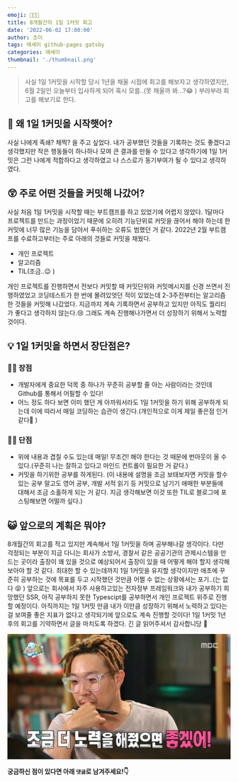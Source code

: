 ```yaml
---
emoji: 🧑🏻‍💻
title: 8개월간의 1일 1커밋 회고
date: '2022-06-02 17:00:00'
author: 조이
tags: 에세이 github-pages gatsby
categories: 에세이
thumbnail: './thumbnail.png'
---
```


> 사실 1일 1커밋을 시작할 당시 1년을 채울 시점에 회고를 해보자고 생각하였지만, 6월 2일인 오늘부터 입사하게 되어 혹시 모를..(못 채울까 봐...?😂 ) 부랴부랴 회고를 해보기로 한다.

## 🤔 왜 1일 1커밋을 시작햇어?

사실 나에게 족쇄? 채찍? 을 주고 싶었다. 내가 공부했던 것들을 기록하는 것도 좋겠다고 생각했지만 작은 행동들이 하나하나 모여 큰 결과를 만들 수 있다고 생각하기에 1일 1커밋은 그런 나에게 적합하다고 생각하였고 나 스스로가 동기부여가 될 수 있다고 생각하였다.

## 😲 주로 어떤 것들을 커밋해 나갔어?

사실 처음 1일 1커밋을 시작할 때는 부트캠프를 하고 있었기에 어렵지 않았다. 1달마다 프로젝트를 만드는 과정이었기 때문에 오히려 기능단위로 커밋을 끊어서 해야 하는데 한 커밋에 너무 많은 기능을 담아서 푸쉬하는 오류도 범했던 거 같다. 2022년 2월 부트캠프를 수료하고부터는 주로 아래의 것들로 커밋을 채웠다.

- 개인 프로젝트
- 알고리즘
- TIL(조금..😉 )

개인 프로젝트를 진행하면서 전보다 커밋할 때 커밋단위와 커밋메시지를 신경 쓰면서 진행하였었고 코딩테스트가 한 번에 몰려있엇던 적이 있었는데 2-3주전부터는 알고리즘 한 것들을 커밋해 나갔었다. 지금까지 계속 기록하면서 공부하고 있지만 아직도 퀄리티가 좋다고 생각하지 않는다.😢 그래도 계속 진행해나가면서 더 성장하기 위해서 노력할 것이다.

## 💡 1일 1커밋을 하면서 장단점은?

### 👍🏻 장점

- 개발자에게 중요한 덕목 중 하나가 꾸준히 공부할 줄 아는 사람이라는 것인데 Github를 통해서 어필할 수 있다!
- 어느 정도 하다 보면 이미 했던 게 아까워서라도 1일 1커밋을 하기 위해 공부하게 되는데 이에 따라서 매일 코딩하는 습관이 생긴다.(개인적으로 이게 제일 좋은점 인거 같다👏 )

### 👎🏻 단점

- 위에 내용과 겹칠 수도 있는데 매일! 무조건! 해야 한다는 것 때문에 번아웃이 올 수 있다.(꾸준히 나는 잘하고 있다고 마인드 컨트롤이 필요한 거 같다.)
- 커밋을 하기위한 공부를 하게된다. (이 내용에 설명을 조금 보태보자면 커밋을 할수 있는 공부 말고도 영어 공부, 개발 서적 읽기 등 커밋으로 남기기 애매한 부분들에 대해서 조금 소홀하게 되는 거 같다. 지금 생각해보면 이것 또한 TIL로 블로그에 포스팅해보면 어떨까 싶다.)

## 😺 앞으로의 계획은 뭐야?

8개월간의 회고를 적고 있지만 계속해서 1일 1커밋을 하며 공부해나갈 생각이다. 다만 걱정되는 부분이 지금 다니는 회사가 소방서, 경찰서 같은 공공기관의 관제시스템을 만드는 곳이라 출장이 꽤 있을 것으로 예상되어서 출장이 있을 때 어떻게 해야 할지 생각해보아야 할 것 같다. 최대한 할 수 있는데까지 1일 1커밋을 유지할 생각이지만 애초에 꾸준히 공부하는 것에 목표를 두고 시작했던 것만큼 어쩔 수 없는 상황에서는 포기..(는 없다 😝 ) 앞으로는 회사에서 자주 사용하고있는 전자정부 프레임워크와 내가 공부하기 희망했던 SSR, 아직 공부하지 못한 Typescipt를 공부하면서 개인 프로젝트 위주로 진행할 예정이다. 아직까지는 1일 1커밋 만큼 내가 이만큼 성장하기 위해서 노력하고 있다는 걸 보여줄 좋은 지표가 없다고 생각되기에 앞으로도 계속 진행할 것이다! 1일 1커밋 1년 후의 회고를 기약하면서 글을 마치도록 하겠다. 긴 글 읽어주셔서 감사합니당 🥰

![onecommit-02.png](onecommit-02.png)
<br/>

**궁금하신 점이 있다면 아래 `댓글`로 남겨주세요!👇**
